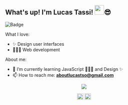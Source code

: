 ## What's up! I'm Lucas Tassi!  <img src="https://raw.githubusercontent.com/kaueMarques/kaueMarques/master/hi.gif" width="30px">😎

![Badge](https://img.shields.io/github/followers/lucastso?style=social)<br/>

What I love:

- ✨ Design user interfaces
- 👨🏻‍💻 Web development

About me:

- 🌱 I’m currently learning JavaScript 👨🏻‍💻 and Design ✨
- 📫 How to reach me: **aboutlucastso@gmail.com**
<p align="center">
<img src=https://github-readme-stats.vercel.app/api?username=lucastso&hide=contribs,issues/>
</p>

<p align="center">
<a href="https://www.linkedin.com/in/lucas-tassi-souza-235489161" target="blank"><img align="center" src="https://cdn.jsdelivr.net/npm/simple-icons@3.0.1/icons/linkedin.svg" alt="maykbrito" height="20" width="20" /></a>
<a href="https://www.instagram.com/lucastassss" target="blank"><img align="center" src="https://cdn.jsdelivr.net/npm/simple-icons@3.0.1/icons/instagram.svg" alt="maykbrito" height="20" width="20" /></a>
</p>
